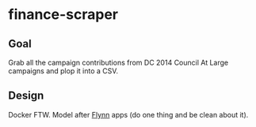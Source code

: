 finance-scraper
===============

## Goal
Grab all the campaign contributions from DC 2014 Council At Large campaigns and plop it into a CSV.

## Design
Docker FTW. 
Model after [Flynn](https://github.com/flynn) apps (do one thing and be clean about it).
